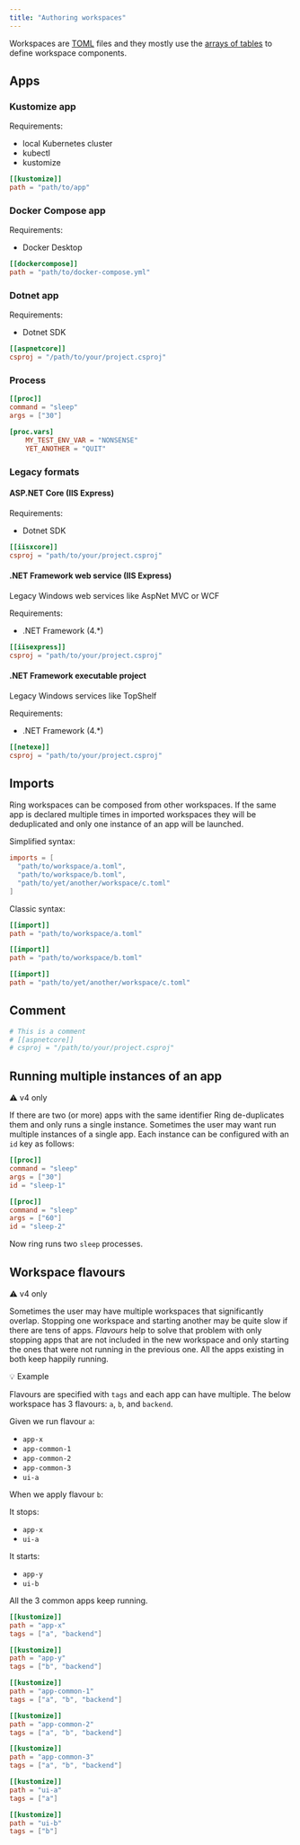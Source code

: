 ```yaml
---
title: "Authoring workspaces"
---
```


Workspaces are [TOML](https://github.com/toml-lang/toml) files and they mostly use the [arrays of tables](https://github.com/toml-lang/toml#array-of-tables) to define workspace components.

## Apps

### Kustomize app

Requirements:

* local Kubernetes cluster
* kubectl
* kustomize

```toml
[[kustomize]]
path = "path/to/app"
```

### Docker Compose app

Requirements:

* Docker Desktop

```toml
[[dockercompose]]
path = "path/to/docker-compose.yml"
```

### Dotnet app

Requirements:

* Dotnet SDK

```toml
[[aspnetcore]]
csproj = "/path/to/your/project.csproj"
```

### Process

```toml
[[proc]]
command = "sleep"
args = ["30"]

[proc.vars]
    MY_TEST_ENV_VAR = "NONSENSE"
    YET_ANOTHER = "QUIT"
```

### Legacy formats

#### ASP.NET Core (IIS Express)

Requirements:

* Dotnet SDK

```toml
[[iisxcore]]
csproj = "path/to/your/project.csproj"
```

#### .NET Framework web service (IIS Express)

Legacy Windows web services like AspNet MVC or WCF

Requirements:

* .NET Framework (4.*)

```toml
[[iisexpress]]
csproj = "path/to/your/project.csproj"
```

#### .NET Framework executable project

Legacy Windows services like TopShelf

Requirements:

* .NET Framework (4.*)

```toml
[[netexe]]
csproj = "path/to/your/project.csproj"
```

## Imports

Ring workspaces can be composed from other workspaces. If the same app is declared multiple times in imported 
workspaces they will be deduplicated and only one instance of an app will be launched.

Simplified syntax:

```toml
imports = [
  "path/to/workspace/a.toml",
  "path/to/workspace/b.toml",
  "path/to/yet/another/workspace/c.toml"
]
```

Classic syntax:

```toml
[[import]]
path = "path/to/workspace/a.toml"

[[import]]
path = "path/to/workspace/b.toml"

[[import]]
path = "path/to/yet/another/workspace/c.toml"
```

## Comment

```toml
# This is a comment
# [[aspnetcore]]
# csproj = "/path/to/your/project.csproj"
```

## Running multiple instances of an app

:warning: v4 only

If there are two (or more) apps with the same identifier Ring
de-duplicates them and only runs a single instance. Sometimes the user
may want run multiple instances of a single app. Each instance can be 
configured with an `id` key as follows:

```toml
[[proc]]
command = "sleep"
args = ["30"]
id = "sleep-1"

[[proc]]
command = "sleep"
args = ["60"]
id = "sleep-2"
```
Now ring runs two `sleep` processes.

## Workspace flavours

:warning: v4 only

Sometimes the user may have multiple workspaces that significantly overlap. Stopping one workspace and starting another may
be quite slow if there are tens of apps. *Flavours* help to solve that problem with only stopping apps that are not
included in the new workspace and only starting the ones that were not running in the previous one. All the apps existing in both
keep happily running.

:bulb: Example

Flavours are specified with `tags` and each app can have multiple.
The below workspace has 3 flavours: `a`, `b`, and `backend`.

Given we run flavour `a`:

- `app-x`
- `app-common-1`
- `app-common-2`
- `app-common-3`
- `ui-a`

When we apply flavour `b`:

It stops:

- `app-x`
- `ui-a`

It starts:

- `app-y`
- `ui-b`

All the 3 common apps keep running.

```toml
[[kustomize]]
path = "app-x"
tags = ["a", "backend"]

[[kustomize]]
path = "app-y"
tags = ["b", "backend"]

[[kustomize]]
path = "app-common-1"
tags = ["a", "b", "backend"]

[[kustomize]]
path = "app-common-2"
tags = ["a", "b", "backend"]

[[kustomize]]
path = "app-common-3"
tags = ["a", "b", "backend"]

[[kustomize]]
path = "ui-a"
tags = ["a"]

[[kustomize]]
path = "ui-b"
tags = ["b"]

```
